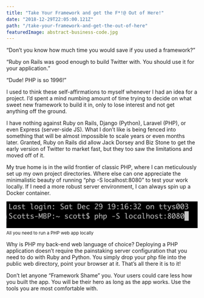 ```yaml
---
title: "Take Your Framework and get the F*!@ Out of Here!"
date: "2018-12-29T22:05:00.121Z"
path: "/take-your-framework-and-get-the-out-of-here"
featuredImage: abstract-business-code.jpg
---
```

“Don’t you know how much time you would save if you used a framework?”

“Ruby on Rails was good enough to build Twitter with. You should use it for your application.”

“Dude! PHP is so 1996!”

I used to think these <sarcasm>self-affirmations</sarcasm> to myself whenever I had an idea for a project. I’d spent a mind numbing amount of time trying to decide on what sweet new framework to build it in, only to lose interest and not get anything off the ground.

I have nothing against Ruby on Rails, Django (Python), Laravel (PHP), or even Express (server-side JS). What I don’t like is being fenced into something that will be almost impossible to scale years or even months later. Granted, Ruby on Rails did allow Jack Dorsey and Biz Stone to get the early version of Twitter to market fast, but they too saw the limitations and moved off of it.

My true home is in the wild frontier of classic PHP, where I can meticulously set up my own project directories. Where else can one appreciate the minimalistic beauty of running “php -S localhost:8080” to test your work locally. If I need a more robust server environment, I can always spin up a Docker container.

![php -S localhost:8080](./command-line.png)
<small>All you need to run a PHP web app locally</small>

Why is PHP my back-end web language of choice? Deploying a PHP application doesn’t require the painstaking server configuration that you need to do with Ruby and Python. You simply drop your php file into the public web directory, point your browser at it. That’s all there it is to it!

Don’t let anyone “Framework Shame” you. Your users could care less how you built the app. You will be their hero as long as the app works. Use the tools you are most comfortable with.



